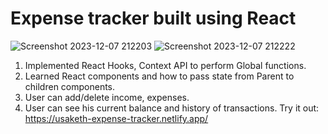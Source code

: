 # Expense tracker built using React
![Screenshot 2023-12-07 212203](https://github.com/usaketh/BudgetBuddy/assets/64151405/ded425eb-6d3d-48d2-b8cb-62bd9b705fe3)
![Screenshot 2023-12-07 212222](https://github.com/usaketh/BudgetBuddy/assets/64151405/ed5e701c-2ad5-4aa8-8ce9-e58ce363b80f)


1. Implemented React Hooks, Context API to perform Global functions.
2. Learned React components and how to pass state from Parent to children components.
3. User can add/delete income, expenses.
4. User can see his current balance and history of transactions.
Try it out: https://usaketh-expense-tracker.netlify.app/
